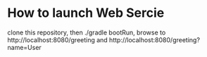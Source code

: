 # How to launch Web Sercie

clone this repository, then ./gradle bootRun, browse to http://localhost:8080/greeting and http://localhost:8080/greeting?name=User
